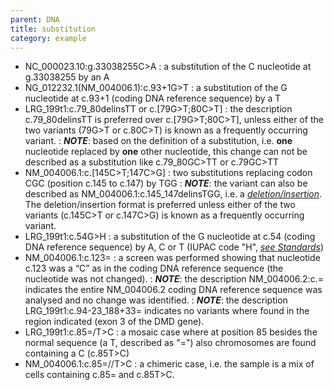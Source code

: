 ```yaml
---
parent: DNA
title: substitution
category: example
---
```


*	NC\_000023.10:g.33038255C>A
	:	a substitution of the C nucleotide at g.33038255 by an A
* 	NG\_012232.1(NM\_004006.1):c.93+1G>T
	:	a substitution of the G nucleotide at c.93+1 (coding DNA reference sequence) by a T
*	LRG\_199t1:c.79\_80delinsTT or c.[79G>T;80C>T]
	:	the description c.79\_80delinsTT is preferred over c.[79G>T;80C>T], unless either of the two variants (79G>T or c.80C>T) is known as a frequently occurring variant.
	:	_**NOTE**_: based on the definition of a substitution, i.e. **one** nucleotide replaced by **one** other nucleotide, this change can not be described as a substitution like c.79\_80GC>TT or c.79GC>TT
*	NM\_004006.1:c.[145C>T;147C>G]
	:	two substitutions replacing codon CGC (position c.145 to c.147) by TGG
	:	_**NOTE**_: the variant can also be described as NM\_004006.1:c.145\_147delinsTGG, i.e. a [_deletion/insertion_](/recommendations/DNA/variant/substitution/). The deletion/insertion format is preferred unless either of the two variants (c.145C>T or c.147C>G) is known as a frequently occurring variant.
*	LRG\_199t1:c.54G>H
	:	a substitution of the G nucleotide at c.54 (coding DNA reference sequence) by A, C or T (IUPAC code "H", [_see Standards_](/bg-material/standards/))
*	NM\_004006.1:c.123=
	:	a screen was performed showing that nucleotide c.123 was a “C” as in the coding DNA reference sequence (the nucleotide was not changed).
	:	_**NOTE**_: the description NM\_004006.2:c.= indicates the entire NM\_004006.2 coding DNA reference sequence was analysed and no change was identified.
	:	_**NOTE**_: the description LRG\_199t1:c.94-23_188+33= indicates no variants where found in the region indicated (exon 3 of the DMD gene).
*	LRG\_199t1:c.85=/T>C
	:	a mosaic case where at position 85 besides the normal sequence (a T, described as "=") also chromosomes are found containing a C (c.85T>C)
*	NM\_004006.1:c.85=//T>C
	:	a chimeric case, i.e. the sample is a mix of cells containing c.85= and c.85T>C.
